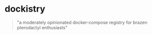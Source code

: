 # dockistry
> "a moderately opinionated docker-compose registry for brazen pterodactyl enthusiasts" 

